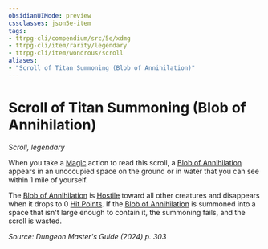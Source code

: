 ```yaml
---
obsidianUIMode: preview
cssclasses: json5e-item
tags:
- ttrpg-cli/compendium/src/5e/xdmg
- ttrpg-cli/item/rarity/legendary
- ttrpg-cli/item/wondrous/scroll
aliases: 
- "Scroll of Titan Summoning (Blob of Annihilation)"
---
```

# Scroll of Titan Summoning (Blob of Annihilation)
*Scroll, legendary*  



When you take a [Magic](/3-Mechanics/CLI/actions.md#Magic) action to read this scroll, a [Blob of Annihilation](/3-Mechanics/CLI/bestiary/ooze/blob-of-annihilation-xmm.md) appears in an unoccupied space on the ground or in water that you can see within 1 mile of yourself.

The [Blob of Annihilation](/3-Mechanics/CLI/bestiary/ooze/blob-of-annihilation-xmm.md) is [Hostile](/3-Mechanics/CLI/variant-rules/hostile-attitude-xphb.md) toward all other creatures and disappears when it drops to 0 [Hit Points](/3-Mechanics/CLI/variant-rules/hit-points-xphb.md). If the [Blob of Annihilation](/3-Mechanics/CLI/bestiary/ooze/blob-of-annihilation-xmm.md) is summoned into a space that isn't large enough to contain it, the summoning fails, and the scroll is wasted.

*Source: Dungeon Master's Guide (2024) p. 303*